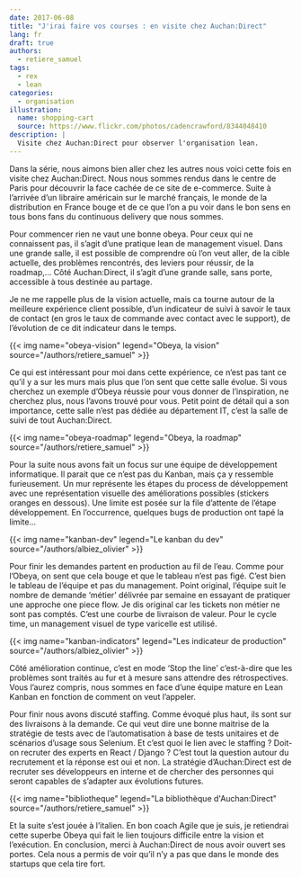 ```yaml
---
date: 2017-06-08
title: "J'irai faire vos courses : en visite chez Auchan:Direct"
lang: fr
draft: true
authors:
  - retiere_samuel
tags:
  - rex
  - lean
categories:
  - organisation
illustration:
  name: shopping-cart
  source: https://www.flickr.com/photos/cadencrawford/8344048410
description: |
  Visite chez Auchan:Direct pour observer l'organisation lean.
---
```


Dans la série, nous aimons bien aller chez les autres nous voici cette fois en visite chez Auchan:Direct. Nous nous sommes rendus dans le centre de Paris pour découvrir la face cachée de ce site de e-commerce. Suite à l’arrivée d’un libraire américain sur le marché français, le monde de la distribution en France bouge et de ce que l’on a pu voir dans le bon sens en tous bons fans du continuous delivery que nous sommes.

Pour commencer rien ne vaut une bonne obeya. Pour ceux qui ne connaissent pas, il s’agit d’une pratique lean de management visuel. Dans une grande salle, il est possible de comprendre où l’on veut aller, de la cible actuelle, des problèmes rencontrés, des leviers pour réussir, de la roadmap,… Côté Auchan:Direct, il s’agit d’une grande salle, sans porte, accessible à tous destinée au partage.

Je ne me rappelle plus de la vision actuelle, mais ca tourne autour de la meilleure expérience client possible, d’un indicateur de suivi à savoir le taux de contact (en gros le taux de commande avec contact avec le support), de l’évolution de ce dit indicateur dans le temps.

{{< img name="obeya-vision" legend="Obeya, la vision" source="/authors/retiere_samuel" >}}

Ce qui est intéressant pour moi dans cette expérience, ce n’est pas tant ce qu’il y a sur les murs mais plus que l’on sent que cette salle évolue. Si vous cherchez un exemple d’Obeya réussie pour vous donner de l’inspiration, ne cherchez plus, nous l’avons trouvé pour vous. Petit point de détail qui a son importance, cette salle n’est pas dédiée au département IT, c’est la salle de suivi de tout Auchan:Direct.

{{< img name="obeya-roadmap" legend="Obeya, la roadmap" source="/authors/retiere_samuel" >}}

Pour la suite nous avons fait un focus sur une équipe de développement informatique. Il parait que ce n’est pas du Kanban, mais ça y ressemble furieusement. Un mur représente les étapes du process de développement avec une représentation visuelle des améliorations possibles (stickers oranges en dessous). Une limite est posée sur la file d’attente de l’étape développement. En l’occurrence, quelques bugs de production ont tapé la limite...

{{< img name="kanban-dev" legend="Le kanban du dev" source="/authors/albiez_olivier" >}}

Pour finir les demandes partent en production au fil de l’eau. Comme pour l’Obeya, on sent que cela bouge et que le tableau n’est pas figé. C’est bien le tableau de l’équipe et pas du management. Point original, l’équipe suit le nombre de demande ‘métier’ délivrée par semaine en essayant de pratiquer une approche one piece flow. Je dis original car les tickets non métier ne sont pas comptés. C’est une courbe de livraison de valeur. Pour le cycle time, un management visuel de type varicelle est utilisé.

{{< img name="kanban-indicators" legend="Les indicateur de production" source="/authors/albiez_olivier" >}}

Côté amélioration continue, c’est en mode ‘Stop the line’ c’est-à-dire que les problèmes sont traités au fur et à mesure sans attendre des rétrospectives. Vous l’aurez compris, nous sommes en face d’une équipe mature en Lean Kanban en fonction de comment on veut l’appeler.

Pour finir nous avons discuté staffing. Comme évoqué plus haut, ils sont sur des livraisons à la demande. Ce qui veut dire une bonne maitrise de la stratégie de tests avec de l’automatisation à base de tests unitaires et de scénarios d’usage sous Selenium. Et c’est quoi le lien avec le staffing ? Doit-on recruter des experts en React / Django ? C’est tout la question autour du recrutement et la réponse est oui et non. La stratégie d’Auchan:Direct est de recruter ses développeurs en interne et de chercher des personnes qui seront capables de s’adapter aux évolutions futures.

{{< img name="bibliotheque" legend="La bibliothèque d'Auchan:Direct" source="/authors/retiere_samuel" >}}

Et la suite s’est jouée à l’italien. En bon coach Agile que je suis, je retiendrai cette superbe Obeya qui fait le lien toujours difficile entre la vision et l’exécution. En conclusion, merci à Auchan:Direct de nous avoir ouvert ses portes. Cela nous a permis de voir qu’il n’y a pas que dans le monde des startups que cela tire fort.
